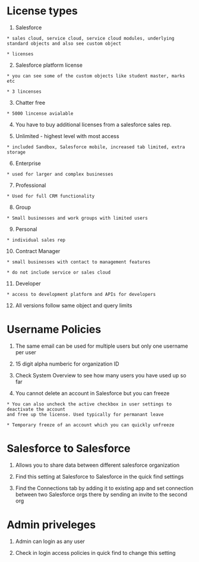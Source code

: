 # License types

  1. Salesforce 

    * sales cloud, service cloud, service cloud modules, underlying standard objects and also see custom object 

    * licenses

  2. Salesforce platform license

    * you can see some of the custom objects like student master, marks etc

    * 3 lincenses

  3. Chatter free 

    * 5000 lincense avialable

  4. You have to buy additional licenses from a salesforce sales rep. 

  5. Unlimited - highest level with most access

    * included Sandbox, Salesforce mobile, increased tab limited, extra storage

  6. Enterprise 

    * used for larger and complex businesses

  7. Professional 

    * Used for full CRM functionality

  8. Group 

    * Small businesses and work groups with limited users 

  9. Personal

    * individual sales rep

  10. Contract Manager

    * small businesses with contact to management features

    * do not include service or sales cloud

  11. Developer 

    * access to development platform and APIs for developers

  12. All versions follow same object and query limits 

# Username Policies

  1. The same email can be used for multiple users but only one username per user

  2. 15 digit alpha numberic for organization ID 

  3. Check System Overview to see how many users you have used up so far

  4. You cannot delete an account in Salesforce but you can freeze 

    * You can also uncheck the active checkbox in user settings to deactivate the account
    and free up the license. Used typically for permanant leave

    * Temporary freeze of an account which you can quickly unfreeze 

# Salesforce to Salesforce 

  1. Allows you to share data between different salesforce organization

  2. Find this setting at Salesforce to Salesforce in the quick find settings

  3. Find the Connections tab by adding it to existing app and set connection between two 
  Salesforce orgs there by sending an invite to the second org


# Admin priveleges

  1. Admin can login as any user

  2. Check in login access policies in quick find to change this setting 